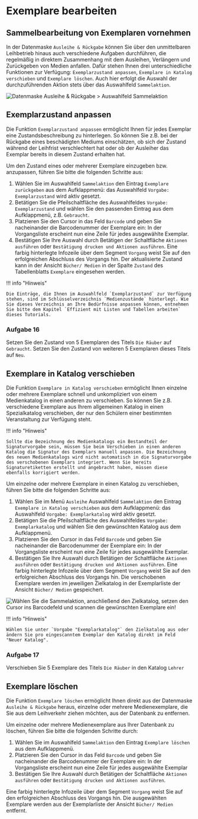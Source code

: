 # Exemplare bearbeiten

## Sammelbearbeitung von Exemplaren vornehmen

In der Datenmaske `Ausleihe & Rückgabe` können Sie über den unmittelbaren Leihbetrieb hinaus auch verschiedene Aufgaben durchführen, die regelmäßig in direktem Zusammenhang mit dem Ausleihen, Verlängern und Zurückgeben von Medien anfallen. Dafür stehen Ihnen drei unterschiedliche Funktionen zur Verfügung: `Exemplarzustand anpassen`, `Exemplare in Katalog verschieben` und `Exemplare löschen`. Auch hier erfolgt die Auswahl der durchzuführenden Aktion stets über das Auswahlfeld `Sammelaktion`.

![Datenmaske `Ausleihe & Rückgabe` > Auswahlfeld `Sammelaktion`](/assets/images/bibliothek/ausleihe21.png)

## Exemplarzustand anpassen

Die Funktion `Exemplarzustand anpassen` ermöglicht Ihnen für jedes Exemplar eine Zustandsbeschreibung zu hinterlegen. So können Sie z.B. bei der Rückgabe eines beschädigten Mediums einschätzen, ob sich der Zustand während der Leihfrist verschlechtert hat oder ob der Ausleiher das Exemplar bereits in diesem Zustand erhalten hat.

Um den Zustand eines oder mehrerer Exemplare einzugeben bzw. anzupassen, führen Sie bitte die folgenden Schritte aus:

1. Wählen Sie im Auswahlfeld `Sammelaktion` den Eintrag `Exemplare zurückgeben` aus dem Aufklappmenü: das Auswahlfeld `Vorgabe: Exemplarzustand` wird aktiv gesetzt.
2. Betätigen Sie die Pfeilschaltfläche des Auswahlfeldes `Vorgabe: Exemplarzustand` und wählen Sie den passenden Eintrag aus dem Aufklappmenü, z.B. `Gebraucht`.
3. Platzieren Sie den Cursor in das Feld `Barcode` und geben Sie nacheinander die Barcodenummer der Exemplare ein: In der Vorgangsliste erscheint nun eine Zeile für jedes ausgewählte Exemplar.
4. Bestätigen Sie Ihre Auswahl durch Betätigen der Schaltfläche `Aktionen ausführen` oder `Bestätigung drucken und Aktionen ausführen`.
   Eine farbig hinterlegte Infozeile über dem Segment `Vorgang` weist Sie auf den erfolgreichen Abschluss des Vorgangs hin. Der aktualisierte Zustand kann in der Ansicht `Bücher/ Medien` in der Spalte `Zustand` des Tabellenblatts `Exemplare` eingesehen werden.


!!! info "Hinweis"

    Die Einträge, die Ihnen im Auswahlfeld `Exemplarzustand` zur Verfügung stehen, sind im Schlüsselverzeichnis `Medienzustände` hinterlegt. Wie Sie dieses Verzeichnis an Ihre Bedürfnisse anpassen können, entnehmen Sie bitte dem Kapitel `Effizient mit Listen und Tabellen arbeiten` dieses Tutorials.

### Aufgabe 16

Setzen Sie den Zustand von 5 Exemplaren des Titels `Die Räuber` auf `Gebraucht`. Setzen Sie den Zustand von weiteren 5 Exemplaren dieses Titels auf `Neu`.

## Exemplare in Katalog verschieben

Die Funktion `Exemplare in Katalog verschieben` ermöglicht Ihnen einzelne oder mehrere Exemplare schnell und unkompliziert von einem Medienkatalog in einen anderen zu verschieben. So können Sie z.B. verschiedene Exemplare aus Ihrem allgemeinen Katalog in einen Spezialkatalog verschieben, der nur den Schülern einer bestimmten Veranstaltung zur Verfügung steht.

!!! info "Hinweis"

    Sollte die Bezeichnung des Medienkatalogs ein Bestandteil der Signaturvorgabe sein, müssen Sie beim Verschieben in einen anderen Katalog die Signatur des Exemplars manuell anpassen. Die Bezeichnung des neuen Medienkatalogs wird nicht automatisch in die Signaturvorgabe des verschobenen Exemplars integriert. Wenn Sie bereits Signaturetiketten erstellt und angebracht haben, müssen diese ebenfalls korrigiert werden.

Um einzelne oder mehrere Exemplare in einen Katalog zu verschieben, führen Sie bitte die folgenden Schritte aus:

1. Wählen Sie im Menü `Ausleihe` Auswahlfeld `Sammelaktion` den Eintrag `Exemplare in Katalog verschieben` aus dem Aufklappmenü: das Auswahlfeld `Vorgabe: Exemplarkatalog` wird aktiv gesetzt.
2. Betätigen Sie die Pfeilschaltfläche des Auswahlfeldes `Vorgabe: Exemplarkatalog` und wählen Sie den gewünschten Katalog aus dem Aufklappmenü. 
3. Platzieren Sie den Cursor in das Feld `Barcode` und geben Sie nacheinander die Barcodenummer der Exemplare ein: In der Vorgangsliste erscheint nun eine Zeile für jedes ausgewählte Exemplar.
4. Bestätigen Sie Ihre Auswahl durch Betätigen der Schaltfläche `Aktionen ausführen` oder `Bestätigung drucken und Aktionen ausführen`.
   Eine farbig hinterlegte Infozeile über dem Segment `Vorgang` weist Sie auf den erfolgreichen Abschluss des Vorgangs hin. Die verschobenen Exemplare werden im jeweiligen Zielkatalog in der Exemplarliste der Ansicht `Bücher/ Medien` gespeichert.

![Wählen Sie die Sammelaktion, anschließend den Zielkatalog, setzen den Cursor ins Barcodefeld und scannen die gewünschten Exemplare ein!](/assets/images/bibliothek/exemplare.in.katalog.verschieben.png)

!!! info "Hinweis"

    Wählen Sie unter `Vorgabe "Exemplarkatalog"` den Zielkatalog aus oder ändern Sie pro eingescanntem Exemplar den Katalog direkt im Feld "Neuer Katalog".

### Aufgabe 17

Verschieben Sie 5 Exemplare des Titels `Die Räuber` in den Katalog `Lehrer`

## Exemplare löschen

Die Funktion `Exemplare löschen` ermöglicht Ihnen direkt aus der Datenmaske `Ausleihe & Rückgabe` heraus, einzelne oder mehrere Medienexemplare, die Sie aus dem Leihverkehr ziehen möchten, aus der Datenbank zu entfernen.

Um einzelne oder mehrere Medienexemplare aus Ihrer Datenbank zu löschen, führen Sie bitte die folgenden Schritte durch:

1. Wählen Sie im Auswahlfeld `Sammelaktion` den Eintrag `Exemplare löschen` aus dem Aufklappmenü.
2. Platzieren Sie den Cursor in das Feld `Barcode` und geben Sie nacheinander die Barcodenummer der Exemplare ein: In der Vorgangsliste erscheint nun eine Zeile für jedes ausgewählte Exemplar
3. Bestätigen Sie Ihre Auswahl durch Betätigen der Schaltfläche `Aktionen ausführen` oder `Bestätigung drucken und Aktionen ausführen`.

Eine farbig hinterlegte Infozeile über dem Segment `Vorgang` weist Sie auf den erfolgreichen Abschluss des Vorgangs hin. Die ausgewählten Exemplare werden aus der Exemplarliste der Ansicht `Bücher/ Medien` entfernt.
